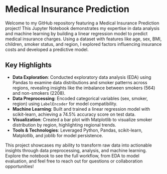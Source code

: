 # Medical Insurance Prediction

Welcome to my GitHub repository featuring a Medical Insurance Prediction project! This Jupyter Notebook demonstrates my expertise in data analysis and machine learning by building a linear regression model to predict medical insurance charges. Using a dataset with features like age, sex, BMI, children, smoker status, and region, I explored factors influencing insurance costs and developed a predictive model.

## Key Highlights
- **Data Exploration**: Conducted exploratory data analysis (EDA) using Pandas to examine data distributions and smoker patterns across regions, revealing insights like the imbalance between smokers (564) and non-smokers (2208).
- **Data Preprocessing**: Encoded categorical variables (sex, smoker, region) using `LabelEncoder` for model compatibility.
- **Machine Learning**: Built and trained a linear regression model with scikit-learn, achieving a 74.5% accuracy score on test data.
- **Visualization**: Created a bar plot with Matplotlib to visualize smoker distribution by region, highlighting regional trends.
- **Tools & Technologies**: Leveraged Python, Pandas, scikit-learn, Matplotlib, and joblib for model persistence.

This project showcases my ability to transform raw data into actionable insights through data preprocessing, analysis, and machine learning. Explore the notebook to see the full workflow, from EDA to model evaluation, and feel free to reach out for questions or collaboration opportunities!
